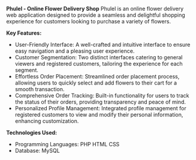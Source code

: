 **Phulel - Online Flower Delivery Shop**
Phulel is an online flower delivery web application designed to provide a seamless and delightful shopping experience for customers looking to purchase a variety of flowers.

**Key Features:**
* User-Friendly Interface:
  A well-crafted and intuitive interface to ensure easy navigation and a pleasing user experience.
* Customer Segmentation:
  Two distinct interfaces catering to general viewers and registered customers, tailoring the experience for each segment.
* Effortless Order Placement:
  Streamlined order placement process, allowing users to quickly select and add flowers to their cart for a smooth transaction.
* Comprehensive Order Tracking:
  Built-in functionality for users to track the status of their orders, providing transparency and peace of mind.
* Personalized Profile Management:
  Integrated profile management for registered customers to view and modify their personal information, enhancing customization.

**Technologies Used:**
* Programming Languages:
  PHP
  HTML
  CSS
* Database:
  MySQL
